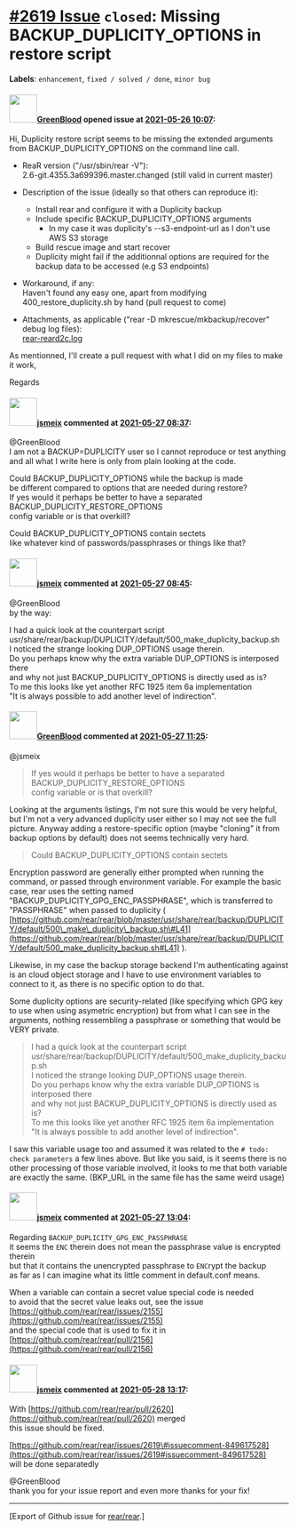 [\#2619 Issue](https://github.com/rear/rear/issues/2619) `closed`: Missing BACKUP\_DUPLICITY\_OPTIONS in restore script
=======================================================================================================================

**Labels**: `enhancement`, `fixed / solved / done`, `minor bug`

#### <img src="https://avatars.githubusercontent.com/u/6583431?v=4" width="50">[GreenBlood](https://github.com/GreenBlood) opened issue at [2021-05-26 10:07](https://github.com/rear/rear/issues/2619):

Hi, Duplicity restore script seems to be missing the extended arguments
from BACKUP\_DUPLICITY\_OPTIONS on the command line call.

-   ReaR version ("/usr/sbin/rear -V"):  
    2.6-git.4355.3a699396.master.changed (still valid in current master)

-   Description of the issue (ideally so that others can reproduce it):

    -   Install rear and configure it with a Duplicity backup
    -   Include specific BACKUP\_DUPLICITY\_OPTIONS arguments
        -   In my case it was duplicity's --s3-endpoint-url as I don't
            use AWS S3 storage
    -   Build rescue image and start recover
    -   Duplicity might fail if the additionnal options are required for
        the backup data to be accessed (e.g S3 endpoints)

-   Workaround, if any:  
    Haven't found any easy one, apart from modifying
    400\_restore\_duplicity.sh by hand (pull request to come)

-   Attachments, as applicable ("rear -D mkrescue/mkbackup/recover"
    debug log files):  
    [rear-reard2c.log](https://github.com/rear/rear/files/6545818/rear-reard2c.log)

As mentionned, I'll create a pull request with what I did on my files to
make it work,

Regards

#### <img src="https://avatars.githubusercontent.com/u/1788608?u=925fc54e2ce01551392622446ece427f51e2f0ce&v=4" width="50">[jsmeix](https://github.com/jsmeix) commented at [2021-05-27 08:37](https://github.com/rear/rear/issues/2619#issuecomment-849449946):

@GreenBlood  
I am not a BACKUP=DUPLICITY user so I cannot reproduce or test
anything  
and all what I write here is only from plain looking at the code.

Could BACKUP\_DUPLICITY\_OPTIONS while the backup is made  
be different compared to options that are needed during restore?  
If yes would it perhaps be better to have a separated  
BACKUP\_DUPLICITY\_RESTORE\_OPTIONS  
config variable or is that overkill?

Could BACKUP\_DUPLICITY\_OPTIONS contain sectets  
like whatever kind of passwords/passphrases or things like that?

#### <img src="https://avatars.githubusercontent.com/u/1788608?u=925fc54e2ce01551392622446ece427f51e2f0ce&v=4" width="50">[jsmeix](https://github.com/jsmeix) commented at [2021-05-27 08:45](https://github.com/rear/rear/issues/2619#issuecomment-849454914):

@GreenBlood  
by the way:

I had a quick look at the counterpart script  
usr/share/rear/backup/DUPLICITY/default/500\_make\_duplicity\_backup.sh  
I noticed the strange looking DUP\_OPTIONS usage therein.  
Do you perhaps know why the extra variable DUP\_OPTIONS is interposed
there  
and why not just BACKUP\_DUPLICITY\_OPTIONS is directly used as is?  
To me this looks like yet another RFC 1925 item 6a implementation  
"It is always possible to add another level of indirection".

#### <img src="https://avatars.githubusercontent.com/u/6583431?v=4" width="50">[GreenBlood](https://github.com/GreenBlood) commented at [2021-05-27 11:25](https://github.com/rear/rear/issues/2619#issuecomment-849553842):

@jsmeix

> If yes would it perhaps be better to have a separated  
> BACKUP\_DUPLICITY\_RESTORE\_OPTIONS  
> config variable or is that overkill?

Looking at the arguments listings, I'm not sure this would be very
helpful, but I'm not a very advanced duplicity user either so I may not
see the full picture. Anyway adding a restore-specific option (maybe
"cloning" it from backup options by default) does not seems technically
very hard.

> Could BACKUP\_DUPLICITY\_OPTIONS contain sectets

Encryption password are generally either prompted when running the
command, or passed through environment variable. For example the basic
case, rear uses the setting named
"BACKUP\_DUPLICITY\_GPG\_ENC\_PASSPHRASE", which is transferred to
"PASSPHRASE" when passed to duplicity (
[https://github.com/rear/rear/blob/master/usr/share/rear/backup/DUPLICITY/default/500\_make\_duplicity\_backup.sh\#L41](https://github.com/rear/rear/blob/master/usr/share/rear/backup/DUPLICITY/default/500_make_duplicity_backup.sh#L41)
).

Likewise, in my case the backup storage backend I'm authenticating
against is an cloud object storage and I have to use environment
variables to connect to it, as there is no specific option to do that.

Some duplicity options are security-related (like specifying which GPG
key to use when using asymetric encryption) but from what I can see in
the arguments, nothing ressembling a passphrase or something that would
be VERY private.

> I had a quick look at the counterpart script  
> usr/share/rear/backup/DUPLICITY/default/500\_make\_duplicity\_backup.sh  
> I noticed the strange looking DUP\_OPTIONS usage therein.  
> Do you perhaps know why the extra variable DUP\_OPTIONS is interposed
> there  
> and why not just BACKUP\_DUPLICITY\_OPTIONS is directly used as is?  
> To me this looks like yet another RFC 1925 item 6a implementation  
> "It is always possible to add another level of indirection".

I saw this variable usage too and assumed it was related to the
`# todo: check parameters` a few lines above. But like you said, is it
seems there is no other processing of those variable involved, it looks
to me that both variable are exactly the same. (BKP\_URL in the same
file has the same weird usage)

#### <img src="https://avatars.githubusercontent.com/u/1788608?u=925fc54e2ce01551392622446ece427f51e2f0ce&v=4" width="50">[jsmeix](https://github.com/jsmeix) commented at [2021-05-27 13:04](https://github.com/rear/rear/issues/2619#issuecomment-849617528):

Regarding `BACKUP_DUPLICITY_GPG_ENC_PASSPHRASE`  
it seems the `ENC` therein does not mean the passphrase value is
encrypted therein  
but that it contains the unencrypted passphrase to `ENC`rypt the
backup  
as far as I can imagine what its little comment in default.conf means.

When a variable can contain a secret value special code is needed  
to avoid that the secret value leaks out, see the issue  
[https://github.com/rear/rear/issues/2155](https://github.com/rear/rear/issues/2155)  
and the special code that is used to fix it in  
[https://github.com/rear/rear/pull/2156](https://github.com/rear/rear/pull/2156)

#### <img src="https://avatars.githubusercontent.com/u/1788608?u=925fc54e2ce01551392622446ece427f51e2f0ce&v=4" width="50">[jsmeix](https://github.com/jsmeix) commented at [2021-05-28 13:17](https://github.com/rear/rear/issues/2619#issuecomment-850412479):

With
[https://github.com/rear/rear/pull/2620](https://github.com/rear/rear/pull/2620)
merged  
this issue should be fixed.

[https://github.com/rear/rear/issues/2619\#issuecomment-849617528](https://github.com/rear/rear/issues/2619#issuecomment-849617528)  
will be done separatedly

@GreenBlood  
thank you for your issue report and even more thanks for your fix!

------------------------------------------------------------------------

\[Export of Github issue for
[rear/rear](https://github.com/rear/rear).\]
